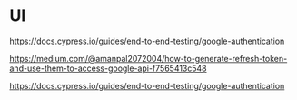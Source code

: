 # UI

https://docs.cypress.io/guides/end-to-end-testing/google-authentication

https://medium.com/@amanpal2072004/how-to-generate-refresh-token-and-use-them-to-access-google-api-f7565413c548

https://docs.cypress.io/guides/end-to-end-testing/google-authentication
